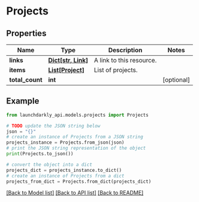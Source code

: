 # Projects


## Properties

Name | Type | Description | Notes
------------ | ------------- | ------------- | -------------
**links** | [**Dict[str, Link]**](Link.md) | A link to this resource. | 
**items** | [**List[Project]**](Project.md) | List of projects. | 
**total_count** | **int** |  | [optional] 

## Example

```python
from launchdarkly_api.models.projects import Projects

# TODO update the JSON string below
json = "{}"
# create an instance of Projects from a JSON string
projects_instance = Projects.from_json(json)
# print the JSON string representation of the object
print(Projects.to_json())

# convert the object into a dict
projects_dict = projects_instance.to_dict()
# create an instance of Projects from a dict
projects_from_dict = Projects.from_dict(projects_dict)
```
[[Back to Model list]](../README.md#documentation-for-models) [[Back to API list]](../README.md#documentation-for-api-endpoints) [[Back to README]](../README.md)


